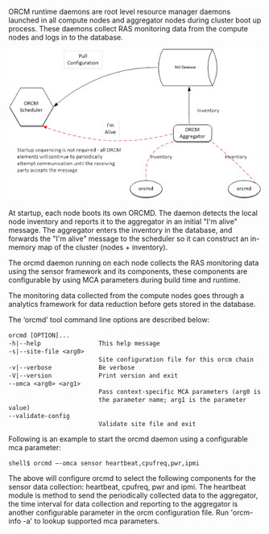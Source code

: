 ORCM runtime daemons are root level resource manager daemons launched in all compute nodes and aggregator nodes during cluster boot up process. These daemons collect RAS monitoring data from the compute nodes and logs in to the database.

![](3-ORCM-User-Guide/3.2-ORCM-System-Daemons/ORCM-Runtime-Daemons-Startup.png)

At startup, each node boots its own ORCMD. The daemon detects the local node inventory and reports it to the aggregator in an initial "I'm alive" message. The aggregator enters the inventory in the database, and forwards the "I'm alive" message to the scheduler so it can construct an in-memory map of the cluster (nodes + inventory).

The orcmd daemon running on each node collects the RAS monitoring data using the sensor framework and its components, these components are configurable by using MCA parameters during build time and runtime. 

The monitoring data collected from the compute nodes goes through a analytics framework for data reduction before gets stored in the database.

The ‘orcmd’ tool command line options are described below:
```
orcmd [OPTION]...
-h|--help                This help message
-s|--site-file <arg0>  
                         Site configuration file for this orcm chain
-v|--verbose             Be verbose
-V|--version             Print version and exit
--omca <arg0> <arg1>  
                         Pass context-specific MCA parameters (arg0 is 
                         the parameter name; arg1 is the parameter value)
--validate-config 
                         Validate site file and exit
```

Following is an example to start the orcmd daemon using a configurable mca parameter:
```
shell$ orcmd –-omca sensor heartbeat,cpufreq,pwr,ipmi
```

The above will configure orcmd to select the following components for the sensor data collection: heartbeat, cpufreq, pwr and ipmi. The heartbeat module is method to send the periodically collected data to the aggregator, the time interval for data collection and reporting to the aggregator is another configurable parameter in the orcm configuration file.
Run 'orcm-info -a' to lookup supported mca parameters.